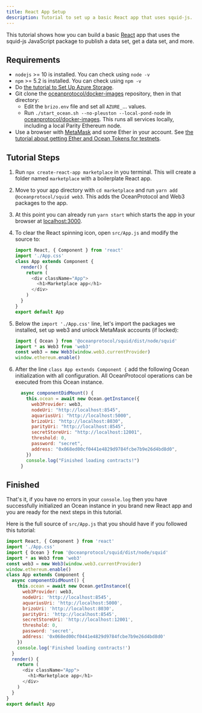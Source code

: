 ```yaml
---
title: React App Setup
description: Tutorial to set up a basic React app that uses squid-js.
---
```


This tutorial shows how you can build a basic [React](https://reactjs.org/) app that uses the squid-js JavaScript package to publish a data set, get a data set, and more.

## Requirements

- `nodejs` >= 10 is installed. You can check using `node -v`
- `npm` >= 5.2 is installed. You can check using `npm -v`
- Do [the tutorial to Set Up Azure Storage](/tutorials/azure-for-brizo/).
- Git clone the [oceanprotocol/docker-images](https://github.com/oceanprotocol/docker-images) repository, then in that directory:
  - Edit the `brizo.env` file and set all `AZURE_`... values.
  - Run `./start_ocean.sh --no-pleuston --local-pond-node` in [oceanprotocol/docker-images](https://github.com/oceanprotocol/docker-images). This runs all services locally, including a local Parity Ethereum node.
- Use a browser with [MetaMask](https://metamask.io/) and some Ether in your account. See [the tutorial about getting Ether and Ocean Tokens for testnets](/tutorials/get-ether-and-ocean-tokens/).

## Tutorial Steps

1. Run `npx create-react-app marketplace` in you terminal. This will create a folder named `marketplace` with a boilerplate React app.
2. Move to your app directory with `cd marketplace` and run `yarn add @oceanprotocol/squid web3`. This adds the OceanProtocol and Web3 packages to the app.
3. At this point you can already run `yarn start` which starts the app in your browser at [localhost:3000](http://localhost:3000).
4. To clear the React spinning icon, open `src/App.js` and modify the source to:

   ```javascript
   import React, { Component } from 'react'
   import './App.css'
   class App extends Component {
     render() {
       return (
         <div className="App">
           <h1>Marketplace app</h1>
         </div>
       )
     }
   }
   export default App
   ```

5. Below the `import './App.css'` line, let's import the packages we installed, set up web3 and unlock MetaMask accounts (if locked):

   ```javascript
   import { Ocean } from '@oceanprotocol/squid/dist/node/squid'
   import * as Web3 from 'web3'
   const web3 = new Web3(window.web3.currentProvider)
   window.ethereum.enable()
   ```

6. After the line `class App extends Component {` add the following Ocean initialization with all configuration. All OceanProtocol operations can be executed from this Ocean instance.

   ```javascript
     async componentDidMount() {
       this.ocean = await new Ocean.getInstance({
         web3Provider: web3,
         nodeUri: "http://localhost:8545",
         aquariusUri: "http://localhost:5000",
         brizoUri: "http://localhost:8030",
         parityUri: "http://localhost:8545",
         secretStoreUri: "http://localhost:12001",
         threshold: 0,
         password: "secret",
         address: "0x068ed00cf0441e4829d9784fcbe7b9e26d4bd8d0",
       })
       console.log("Finished loading contracts!")
     }
   ```

## Finished

That's it, if you have no errors in your `console.log` then you have successfully initialized an Ocean instance in you brand new React app and you are ready for the next steps in this tutorial.

Here is the full source of `src/App.js` that you should have if you followed this tutorial:

```javascript
import React, { Component } from 'react'
import './App.css'
import { Ocean } from '@oceanprotocol/squid/dist/node/squid'
import * as Web3 from 'web3'
const web3 = new Web3(window.web3.currentProvider)
window.ethereum.enable()
class App extends Component {
  async componentDidMount() {
    this.ocean = await new Ocean.getInstance({
      web3Provider: web3,
      nodeUri: 'http://localhost:8545',
      aquariusUri: 'http://localhost:5000',
      brizoUri: 'http://localhost:8030',
      parityUri: 'http://localhost:8545',
      secretStoreUri: 'http://localhost:12001',
      threshold: 0,
      password: 'secret',
      address: '0x068ed00cf0441e4829d9784fcbe7b9e26d4bd8d0'
    })
    console.log('Finished loading contracts!')
  }
  render() {
    return (
      <div className="App">
        <h1>Marketplace app</h1>
      </div>
    )
  }
}
export default App
```
